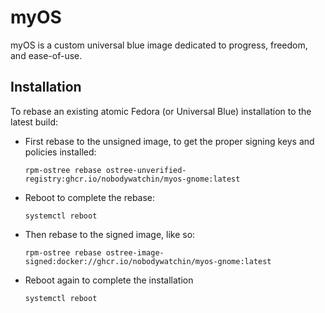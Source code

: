 # myOS

myOS is a custom universal blue image dedicated to progress, freedom, and ease-of-use.

## Installation

To rebase an existing atomic Fedora (or Universal Blue) installation to the latest build:
- First rebase to the unsigned image, to get the proper signing keys and policies installed:
  ```
  rpm-ostree rebase ostree-unverified-registry:ghcr.io/nobodywatchin/myos-gnome:latest
  ```
- Reboot to complete the rebase:
  ```
  systemctl reboot
  ```
- Then rebase to the signed image, like so:
  ```
  rpm-ostree rebase ostree-image-signed:docker://ghcr.io/nobodywatchin/myos-gnome:latest
  ```
- Reboot again to complete the installation
  ```
  systemctl reboot

